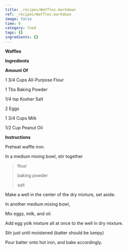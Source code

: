 ```yaml
---
title: _recipes/Waffles.markdown
ref: _recipes/Waffles.markdown
image: false
time: 0
category: food
tags: {}
ingredients: {}
---
```

**Waffles**

**Ingredients**

**Amount Of**

1 3/4 Cups All-Purpose Flour

1 Tbs Baking Powder

1/4 tsp Kosher Salt

2 Eggs

1 3/4 Cups Milk

1/2 Cup Peanut Oil

**Instructions**

Preheat waffle iron.

In a medium mixing bowl, stir together

> flour
>
> baking powder
>
> salt

Make a well in the center of the dry mixture, set aside.

In another medium mixing bowl,

Mix eggs, milk, and oil.

Add egg yolk mixture all at once to the well in dry mixture.

Stir just until moistened (batter should be lumpy)

Pour batter onto hot iron, and bake accordingly.
